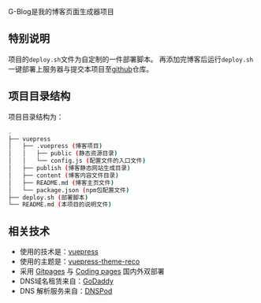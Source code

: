 G-Blog是我的博客页面生成器项目

## 特别说明
项目的`deploy.sh`文件为自定制的一件部署脚本。
再添加完博客后运行`deploy.sh`一键部署上服务器与提交本项目至[github](https://github.com/guanyuqian/G-Blog)仓库。

## 项目目录结构
项目目录结构为：
```bash
.
├── vuepress
│   ├── .vuepress (博客项目)
│   │   ├── public (静态资源目录)
│   │   └── config.js (配置文件的入口文件)
│   ├── publish (博客静态网站生成目录)
│   ├── content (博客内容文件目录)
│   ├── README.md (博客主页文件)
│   └── package.json (npm包配置文件)
├── deploy.sh (部署脚本)
└── README.md (本项目的说明文件)
```

## 相关技术
 - 使用的技术是：[vuepress](https://vuepress.github.io/)
 - 使用的主题是：[vuepress-theme-reco](https://vuepress-theme-reco.recoluan.com/)
 - 采用 [Gitpages](https://pages.github.com/) 与 [Coding pages](https://help.coding.net/docs/devops/cd/static-website.html) 国内外双部署
 - DNS域名租赁来自：[GoDaddy](https://sg.godaddy.com/)
 - DNS 解析服务来自：[DNSPod](https://docs.dnspod.cn/)


 